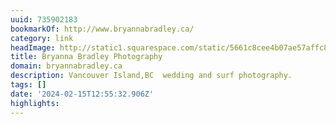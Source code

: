 ```yaml
---
uuid: 735902183
bookmarkOf: http://www.bryannabradley.ca/
category: link
headImage: http://static1.squarespace.com/static/5661c8cee4b07ae57affc8fb/t/5a5901ece4966b4d026b8395/1515782641912/Bryanna_Logo2.png?format=1500w
title: Bryanna Bradley Photography
domain: bryannabradley.ca
description: Vancouver Island,BC  wedding and surf photography.
tags: []
date: '2024-02-15T12:55:32.906Z'
highlights:
---
```




